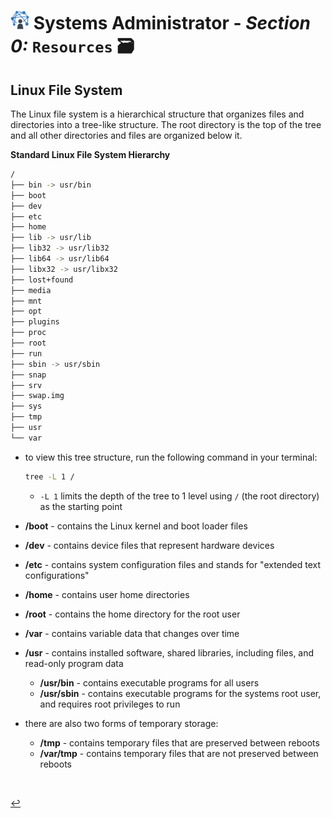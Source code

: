 # <img src="../assets/img/network.png" width="30px"> **Systems Administrator** - ***Section 0:*** `Resources` 🗃️



## Linux File System

The Linux file system is a hierarchical structure that organizes files and directories into a tree-like structure. The root directory is the top of the tree and all other directories and files are organized below it. 


**Standard Linux File System Hierarchy**

```bash
/
├── bin -> usr/bin
├── boot
├── dev
├── etc
├── home
├── lib -> usr/lib
├── lib32 -> usr/lib32
├── lib64 -> usr/lib64
├── libx32 -> usr/libx32
├── lost+found
├── media
├── mnt
├── opt
├── plugins
├── proc
├── root
├── run
├── sbin -> usr/sbin
├── snap
├── srv
├── swap.img
├── sys
├── tmp
├── usr
└── var
```

* to view this tree structure, run the following command in your terminal:

    ```bash
    tree -L 1 /
    ```

    * `-L 1` limits the depth of the tree to 1 level using `/` (the root directory) as the starting point



* **/boot** - contains the Linux kernel and boot loader files
* **/dev** - contains device files that represent hardware devices
* **/etc** - contains system configuration files and stands for "extended text configurations"
* **/home** - contains user home directories
* **/root** - contains the home directory for the root user
* **/var** - contains variable data that changes over time
* **/usr** - contains installed software, shared libraries, including files, and read-only program data
    * **/usr/bin** - contains executable programs for all users
    * **/usr/sbin** - contains executable programs for the systems root user, and requires root privileges to run
* there are also two forms of temporary storage:
    * **/tmp** - contains temporary files that are preserved between reboots
    * **/var/tmp** - contains temporary files that are not preserved between reboots








<br />

[↩️](../README.md)
